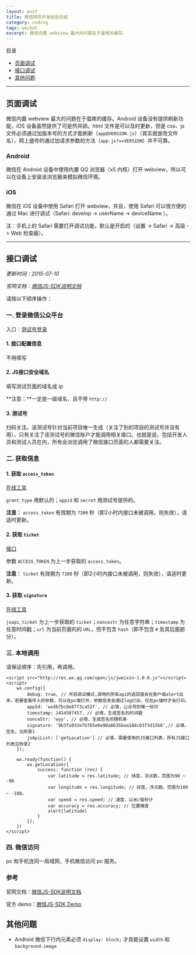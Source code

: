 ```yaml
---
layout: post
title: 微信网页开发经验总结
category: coding
tags: wechat
excerpt: 微信内置 webview 最大的问题在于蛋疼的缓存。
---
```


目录

- [页面调试](#page)
- [接口调试](#api)
- [其他问题](#others)

---

<h2 id="page">页面调试</h2>

微信内置 webview 最大的问题在于蛋疼的缓存。Android 设备没有提供刷新功能，iOS 设备虽然提供了可是然并卵。html 文件是可以及时更新，但是 css、js 文件必须通过加版本号的方式才能刷新（`app@VERSION.js`）（其实就是改文件名），网上盛传的通过加请求参数的方法（`app.js?v=VERSION`）并不可靠。

### Android

微信在 Android 设备中使用内置 QQ 浏览器（x5 内核）打开 webview，所以可以在设备上安装该浏览器来模拟微信环境。

### iOS

微信在 iOS 设备中使用 Safari 打开 webview，并且，使用 Safari 可以很方便的通过 Mac 进行调试（Safari: develop -> userName -> deviceName ）。

注：手机上的 Safari 需要打开调试功能，默认是开启的（设置 -> Safari -> 高级 -> Web 检查器）。

---

<h2 id="api">接口调试</h2>

*更新时间：2015-07-10*

*官网文档：[微信JS-SDK说明文档](http://mp.weixin.qq.com/wiki/7/aaa137b55fb2e0456bf8dd9148dd613f.html)*

请按以下顺序操作：

### 一. 登录微信公众平台

入口：[测试号登录](http://mp.weixin.qq.com/debug/cgi-bin/sandbox?t=sandbox/login)

#### 1. 接口配置信息
	
不用填写

#### 2. JS接口安全域名

填写测试页面的域名或 ip

**注意：**一定是一级域名，且不带 `http://`

#### 3. 测试号

扫码关注。该测试号针对当前项目唯一生成（关注了别的项目的测试号并没有用）。只有关注了该测试号的微信账户才能调用相关接口。也就是说，包括开发人员和测试人员在内，所有会浏览调用了微信接口页面的人都需要关注。
	
### 二. 获取信息

#### 1. 获取 `access_token`

[在线工具](http://mp.weixin.qq.com/debug/)

`grant_type` 用默认的；`appid` 和 `secret` 用测试号提供的。

**注意：** `access_token` 有效期为 `7200` 秒（即2小时内接口未被调用，则失效），请适时更新。

#### 2. 获取 `ticket`

[接口](https://api.weixin.qq.com/cgi-bin/ticket/getticket?access_token=ACCESS_TOKEN&type=jsapi)

参数 `ACCESS_TOKEN` 为上一步获取的 `access_token`。

**注意：** `ticket` 有效期为 `7200` 秒（即2小时内接口未被调用，则失效），请适时更新。

#### 3. 获取 `signature`

[在线工具](http://mp.weixin.qq.com/debug/cgi-bin/sandbox?t=jsapisign)

`jsapi_ticket` 为上一步获取的 `ticket`；`noncestr` 为任意字符串；`timestamp` 为任意时间戳；`url` 为当前页面的的 `URL`，但不包含 `hash`（即不包含 `#` 及其后面部分）。

### 三. 本地调用

请保证顺序：先引用，再调用。

    <script src="http://res.wx.qq.com/open/js/jweixin-1.0.0.js"></script>
    <script>
        wx.config({
            debug: true, // 开启调试模式,调用的所有api的返回值会在客户端alert出来，若要查看传入的参数，可以在pc端打开，参数信息会通过log打出，仅在pc端时才会打印。
            appId: 'wx4b7bc8e87f3ca52f', // 必填，公众号的唯一标识
            timestamp: 1414587457, // 必填，生成签名的时间戳
            nonceStr: 'wyy', // 必填，生成签名的随机串
            signature: '9b3fa933e7b765e6e90a0635bea184c03f3d15b6',// 必填，签名，见附录1
            jsApiList: ['getLocation'] // 必填，需要使用的JS接口列表，所有JS接口列表见附录2
        });

        wx.ready(function() {
            wx.getLocation({
                success: function (res) {
                    var latitude = res.latitude; // 纬度，浮点数，范围为90 ~ -90
                    var longitude = res.longitude; // 经度，浮点数，范围为180 ~ -180。
                    var speed = res.speed; // 速度，以米/每秒计
                    var accuracy = res.accuracy; // 位置精度
                    alert(latitude)
                }
            });
        })
    </script>
    
### 四. 微信访问

pc 和手机连同一局域网，手机微信访问 pc 服务。

### 参考

官网文档：[微信JS-SDK说明文档](http://mp.weixin.qq.com/wiki/7/aaa137b55fb2e0456bf8dd9148dd613f.html)

官方 demo：[微信JS-SDK Demo](http://203.195.235.76/jssdk/)

<h2 id="others">其他问题</h2>

- Android 微信下行内元素必须 `display: block;` 才具能设置 `width` 和 `background-image`
